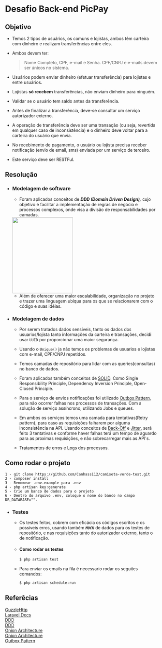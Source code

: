 # Desafio Back-end PicPay

## Objetivo

- Temos 2 tipos de usuários, os comuns e lojistas, ambos têm carteira com dinheiro e realizam transferências entre eles. 

- Ambos devem ter: 
    > Nome Completo, CPF, e-mail e Senha. CPF/CNPJ e e-mails devem ser únicos no sistema.
- Usuários podem enviar dinheiro (efetuar transferência) para lojistas e entre usuários. 

- Lojistas **só recebem** transferências, não enviam dinheiro para ninguém.

- Validar se o usuário tem saldo antes da transferência.

- Antes de finalizar a transferência, deve-se consultar um serviço autorizador externo.

- A operação de transferência deve ser uma transação (ou seja, revertida em qualquer caso de inconsistência) e o dinheiro deve voltar para a carteira do usuário que envia. 

- No recebimento de pagamento, o usuário ou lojista precisa receber notificação (envio de email, sms) enviada por um serviço de terceiro. 

- Este serviço deve ser RESTFul.
  
## Resolução

- ### Modelagem de software
    - Foram aplicados conceitos de ***DDD (Domain Driven Design),*** cujo objetivo é facilitar a implementação de regras de negócio e processos complexos, onde visa a divisão de responsabilidades por camadas.
    <img style="width: 200px; height: 250px;" src="https://imgur.com/REp1CgQ.png">

    - Além de oferecer uma maior escalabilidade, organização no projeto e trazer uma linguagem ubíqua para os que se relacionarem com o código e suas idéias.


- ### Modelagem de dados
  - Por serem tratados dados sensíveis, tanto os dados dos usuarios/lojista tanto informações da carteira e transações, decidi usar `UUID` por proporcionar uma maior segurança.

  - Usando o `Unique()` ja não temos os problemas de usuarios e lojistas com e-mail, CPF/CNPJ repetidos.
  - Temos camadas de repositório para lidar com as queries(consultas) no banco de dados.
  - Foram aplicados também conceitos de [SOLID](https://www.digitalocean.com/community/conceptual-articles/s-o-l-i-d-the-first-five-principles-of-object-oriented-design). Como Single Responsibility Principle, Dependency Inversion Principle, Open-Closed Principle. 
  - Para o serviço de envios notificações foi utilizado [Outbox Pattern](https://medium.com/event-driven-utopia/sending-reliable-event-notifications-with-transactional-outbox-pattern-7a7c69158d1b), para não ocorrer falhas nos processos de transações. Com a solução de serviço assíncrono, utilizando Jobs e queues.
  - Em ambos os serviços temos uma camada para tentativas(Retry pattern), para caso as requisições falharem por alguma inconsistência na API. Usando conceitos de [Back-Off](https://aws.amazon.com/pt/blogs/architecture/exponential-backoff-and-jitter/) e [Jitter](https://aws.amazon.com/pt/blogs/architecture/exponential-backoff-and-jitter/), será feito 3 tentativas e conforme haver falhas terá um tempo de aguardo para as proximas requisições, e não sobrecarregar mais as API's.
  - Tratamentos de erros e Logs dos processos.  

## Como rodar o projeto
    1 - git clone https://github.com/Canhassi12/camiseta-verde-test.git
    2 - composer install
    3 - Renomear .env.example para .env
    4 - php artisan key:generate
    5 - Crie um banco de dados para o projeto
    6 - Dentro do arquivo .env, coloque o nome do banco no campo DB_DATABASE="".

- ### Testes
  - Os testes feitos, cobrem com eficácia os códigos escritos e os possíveis erros, usando também ***`MOCK`*** de dados para os testes de repositório, e nas requisições tanto do autorizador externo, tanto o de notificação.
  - #### Como rodar os testes
    ``` bash 
    $ php artisan test
    ```
  - Para enviar os emails na fila é necessario rodar os seguites comandos:
    ``` bash 
    $ php artisan schedule:run  
    ```
## Referêcias
[GuzzleHttp](https://docs.guzzlephp.org/en/stable/) <br>
[Laravel Docs](https://laravel.com/docs/9.x) <br>
[DDD](https://fullcycle.com.br/domain-driven-design/) <br>
[DDD](https://medium.com/saga-do-programador/camada-de-aplicação-domain-driven-design-e-isolamento-do-domínio-55348fbf1a26) <br>
[Onion Architecture](https://medium.com/expedia-group-tech/onion-architecture-deed8a554423) <br>
[Onion Architecture](https://medium.com/expedia-group-tech/onion-architecture-deed8a554423) <br>
[Outbox Pattern](https://medium.com/event-driven-utopia/sending-reliable-event-notifications-with-transactional-outbox-pattern-7a7c69158d1b)
